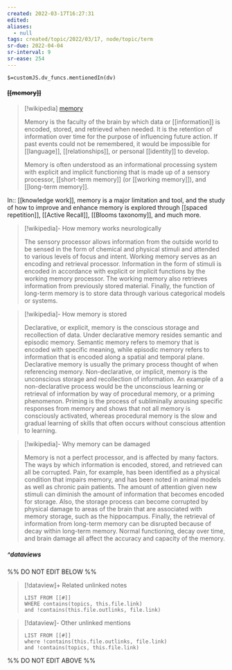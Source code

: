 ```yaml
---
created: 2022-03-17T16:27:31 
edited: 
aliases:
  - null
tags: created/topic/2022/03/17, node/topic/term
sr-due: 2022-04-04
sr-interval: 9
sr-ease: 254
---
```

`$=customJS.dv_funcs.mentionedIn(dv)`

#### <s class="topic-title">[[memory]]</s>

> [!wikipedia] [memory](https://en.wikipedia.org/wiki/Memory)
> 
> Memory is the faculty of the brain by which data or [[information]] is encoded, stored, and retrieved when needed. It is the retention of information over time for the purpose of influencing future action. If past events could not be remembered, it would be impossible for [[language]], [[relationships]], or personal [[identity]] to develop. 
> 
> Memory is often understood as an informational processing system with explicit and implicit functioning that is made up of a sensory processor, [[short-term memory]] (or [[working memory]]), and [[long-term memory]]. 

In:: [[knowledge work]],
memory is a major limitation and tool, and the study of how to improve and enhance memory is explored through [[spaced repetition]], [[Active Recall]], [[Blooms taxonomy]], and much more.

> [!wikipedia]- How memory works neurologically
> 
> The sensory processor allows information from the outside world to be sensed in the form of chemical and physical stimuli and attended to various levels of focus and intent. Working memory serves as an encoding and retrieval processor. Information in the form of stimuli is encoded in accordance with explicit or implicit functions by the working memory processor. The working memory also retrieves information from previously stored material. Finally, the function of long-term memory is to store data through various categorical models or systems.

> [!wikipedia]- How memory is stored
> 
> Declarative, or explicit, memory is the conscious storage and recollection of data. Under declarative memory resides semantic and episodic memory. Semantic memory refers to memory that is encoded with specific meaning, while episodic memory refers to information that is encoded along a spatial and temporal plane. Declarative memory is usually the primary process thought of when referencing memory. Non-declarative, or implicit, memory is the unconscious storage and recollection of information. An example of a non-declarative process would be the unconscious learning or retrieval of information by way of procedural memory, or a priming phenomenon. Priming is the process of subliminally arousing specific responses from memory and shows that not all memory is consciously activated, whereas procedural memory is the slow and gradual learning of skills that often occurs without conscious attention to learning.

> [!wikipedia]- Why memory can be damaged
> 
> Memory is not a perfect processor, and is affected by many factors. The ways by which information is encoded, stored, and retrieved can all be corrupted. Pain, for example, has been identified as a physical condition that impairs memory, and has been noted in animal models as well as chronic pain patients. The amount of attention given new stimuli can diminish the amount of information that becomes encoded for storage. Also, the storage process can become corrupted by physical damage to areas of the brain that are associated with memory storage, such as the hippocampus. Finally, the retrieval of information from long-term memory can be disrupted because of decay within long-term memory. Normal functioning, decay over time, and brain damage all affect the accuracy and capacity of the memory.
>

##### ^dataviews

%% DO NOT EDIT BELOW %%
> [!dataview]+ Related unlinked notes
> ```dataview
> LIST FROM [[#]]
> WHERE contains(topics, this.file.link)
> and !contains(this.file.outlinks, file.link)
> ```
 
> [!dataview]- Other unlinked mentions
> ```dataview
> LIST FROM [[#]]
> where !contains(this.file.outlinks, file.link)
> and !contains(topics, this.file.link)
> ```

%% DO NOT EDIT ABOVE %%